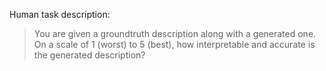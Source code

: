 Human task description:

> You are given a groundtruth description along with a generated one. On a scale of 1 (worst) to 5 (best), how interpretable and accurate is the generated description?

